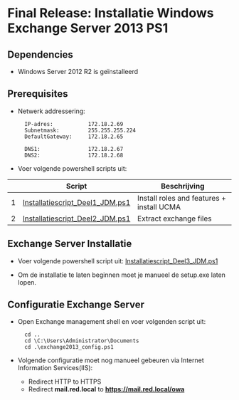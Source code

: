 # Final Release: Installatie Windows Exchange Server 2013 PS1

## Dependencies
- Windows Server 2012 R2 is geïnstalleerd

## Prerequisites

- Netwerk addressering:
		
		IP-adres:     		172.18.2.69
		Subnetmask:     	255.255.255.224
		DefaultGateway: 	172.18.2.65
		
		DNS1:     			172.18.2.67
		DNS2:     			172.18.2.68
		
- Voer volgende powershell scripts uit:

|   | Script  | Beschrijving  |
|---|---|---|
| 1  | [Installatiescript_Deel1_JDM.ps1](/Charlie%202%20-%20Microsoft%20exchange/Scripts/Installatiescript_Deel1_JDM.ps1)  |  Install roles and features + install UCMA |
| 2  | [Installatiescript_Deel2_JDM.ps1](/Charlie%202%20-%20Microsoft%20exchange/Scripts/Installatiescript_Deel2_JDM.ps1)  |  Extract exchange files |

## Exchange Server Installatie
- Voer volgende powershell script uit: [Installatiescript_Deel3_JDM.ps1](/Charlie%202%20-%20Microsoft%20exchange/Scripts/Installatiescript_Deel3_JDM.ps1)

- Om de installatie te laten beginnen moet je manueel de setup.exe laten lopen.

## Configuratie Exchange Server

- Open Exchange management shell en voer volgenden script uit:

		cd ..
		cd \C:\Users\Administrator\Documents
		cd .\exchange2013_config.ps1

- Volgende configuratie moet nog manueel gebeuren via Internet Information Services(IIS):
	
	- Redirect HTTP to HTTPS
	- Redirect **mail.red.local** to **https://mail.red.local/owa**



